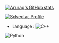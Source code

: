 
[![Anurag's GitHub stats](https://github-readme-stats.vercel.app/api?username=Boksam)](https://github.com/anuraghazra/github-readme-stats)



[![Solved.ac Profile](http://mazassumnida.wtf/api/v2/generate_badge?boj=junwoo1017)](https://solved.ac/백준아이디/)




- Language : 
![C++](https://img.shields.io/badge/C++-00599C.svg?&style=for-the-badge&logo=C++&logoColor=white)

![Python](https://img.shields.io/badge/Python-3776AB.svg?&style=for-the-badge&logo=Python&logoColor=white)
